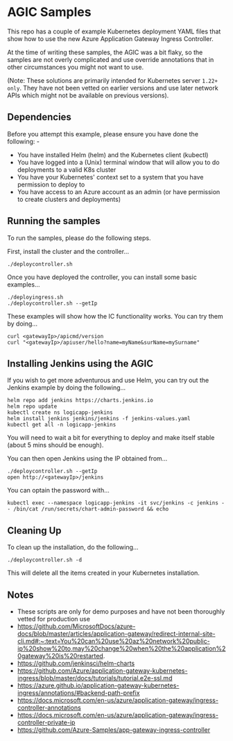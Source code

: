 AGIC Samples
============

This repo has a couple of example Kubernetes deployment YAML files that show how to use the
new Azure Application Gateway Ingress Controller.

At the time of writing these samples, the AGIC was a bit flaky, so the samples are not overly
complicated and use override annotations that in other circumstances you might not want to use.

(Note: These solutions are primarily intended for Kubernetes server `1.22+ only`. They have not been
vetted on earlier versions and use later network APIs which might not be available on previous versions).

Dependencies
------------
Before you attempt this example, please ensure you have done the following: -
- You have installed Helm (helm) and the Kubernetes client (kubectl)
- You have logged into a (Unix) terminal window that will allow you to do deployments to a valid K8s cluster
- You have your Kubernetes' context set to a system that you have permission to deploy to
- You have access to an Azure account as an admin (or have permission to create clusters and deployments)

Running the samples
-------------------
To run the samples, please do the following steps.

First, install the cluster and the controller...

    ./deploycontroller.sh

Once you have deployed the controller, you can install some basic examples...

    ./deployingress.sh
    ./deploycontroller.sh --getIp

These examples will show how the IC functionality works. You can try them by doing...

    curl <gatewayIp>/apicmd/version
    curl "<gatewayIp>/apiuser/hello?name=myName&surName=mySurname"

Installing Jenkins using the AGIC
---------------------------------
If you wish to get more adventurous and use Helm, you can try out the Jenkins example by doing the following...

    helm repo add jenkins https://charts.jenkins.io
    helm repo update
    kubectl create ns logicapp-jenkins
    helm install jenkins jenkins/jenkins -f jenkins-values.yaml
    kubectl get all -n logicapp-jenkins

You will need to wait a bit for everything to deploy and make itself stable (about 5 mins should be enough).

You can then open Jenkins using the IP obtained from...

    ./deploycontroller.sh --getIp
    open http://<gatewayIp>/jenkins

You can optain the password with...

    kubectl exec --namespace logicapp-jenkins -it svc/jenkins -c jenkins -- /bin/cat /run/secrets/chart-admin-password && echo

Cleaning Up
-----------
To clean up the installation, do the following...

    ./deploycontroller.sh -d

This will delete all the items created in your Kubernetes installation.

Notes
-----
- These scripts are only for demo purposes and have not been thoroughly vetted for production use
- https://github.com/MicrosoftDocs/azure-docs/blob/master/articles/application-gateway/redirect-internal-site-cli.md#:~:text=You%20can%20use%20az%20network%20public-ip%20show%20to,may%20change%20when%20the%20application%20gateway%20is%20restarted.
- https://github.com/jenkinsci/helm-charts
- https://github.com/Azure/application-gateway-kubernetes-ingress/blob/master/docs/tutorials/tutorial.e2e-ssl.md
- https://azure.github.io/application-gateway-kubernetes-ingress/annotations/#backend-path-prefix
- https://docs.microsoft.com/en-us/azure/application-gateway/ingress-controller-annotations
- https://docs.microsoft.com/en-us/azure/application-gateway/ingress-controller-private-ip
- https://github.com/Azure-Samples/app-gateway-ingress-controller
